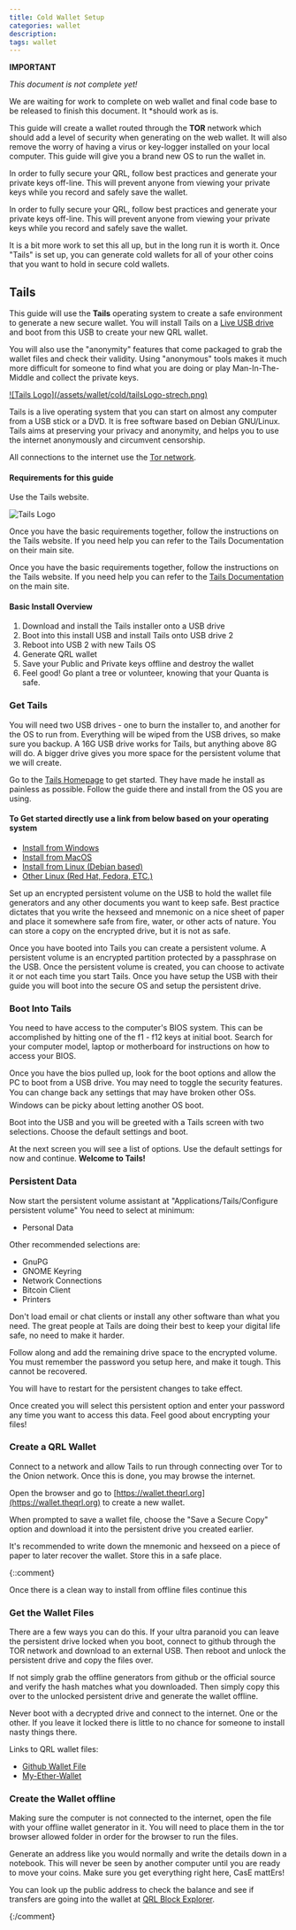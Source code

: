 ```yaml
---
title: Cold Wallet Setup
categories: wallet
description:
tags: wallet
---
```


**IMPORTANT**

*This document is not complete yet!*

We are waiting for work to complete on web wallet and final code base to be released to finish this document. It \*should work as is. 

This guide will create a wallet routed through the **TOR** network which should add a level of security when generating on the web wallet. It will also remove the worry of having a virus or key-logger installed on your local computer. This guide will give you a brand new OS to run the wallet in.

In order to fully secure your QRL, follow best practices and generate your private keys off-line. This will prevent anyone from viewing your private keys while you record and safely save the wallet.

In order to fully secure your QRL, follow best practices and generate your private keys off-line. This will prevent anyone from viewing your private keys while you record and safely save the wallet.

It is a bit more work to set this all up, but in the long run it is worth it. Once "Tails" is set up, you can generate cold wallets for all of your other coins that you want to hold in secure cold wallets.

## Tails

This guide will use the **Tails** operating system to create a safe environment to generate a new secure wallet. You will install Tails on a [Live USB drive](https://en.wikipedia.org/wiki/Live_USB) and boot from this USB to create your new QRL wallet. 

You will also use the "anonymity" features that come packaged to grab the wallet files and check their validity. Using "anonymous" tools makes it much more difficult for someone to find what you are doing or play Man-In-The-Middle and collect the private keys.

<a href="https://tails.boum.org/about/index.en.html"> 
![Tails Logo](/assets/wallet/cold/tailsLogo-strech.png)
</a>

Tails is a live operating system that you can start on almost any computer from a USB stick or a DVD. It is free software based on Debian GNU/Linux. Tails aims at preserving your privacy and anonymity, and helps you to use the internet anonymously and circumvent censorship. 

All connections to the internet use the [Tor network](https://www.torproject.org/).

#### Requirements for this guide

Use the Tails website.

![Tails Logo](/assets/wallet/cold/tailsCombined.png)

Once you have the basic requirements together, follow the instructions on the Tails website. If you need help you can refer to the Tails Documentation on their main site.

Once you have the basic requirements together, follow the instructions on the Tails website. If you need help you can refer to the [Tails Documentation](https://tails.boum.org/doc/index.en.html) on the main site.

#### Basic Install Overview

1. Download and install the Tails installer onto a USB drive
2. Boot into this install USB and install Tails onto USB drive 2
3. Reboot into USB 2 with new Tails OS
4. Generate QRL wallet
5. Save your Public and Private keys offline and destroy the wallet
6. Feel good! Go plant a tree or volunteer, knowing that your Quanta is safe.

### Get Tails

You will need two USB drives - one to burn the installer to, and another for the OS to run from. Everything will be wiped from the USB drives, so make sure you backup. A 16G USB drive works for Tails, but anything above 8G will do. A bigger drive gives you more space for the persistent volume that we will create.


Go to the [Tails Homepage](https://tails.boum.org/install/index.en.html) to get started. They have made he install as painless as possible. Follow the guide there and install from the OS you are using.


#### To Get started directly use a link from below based on your operating system

*   [Install from Windows](https://tails.boum.org/install/win/usb-overview/index.en.html)
*   [Install from MacOS](https://tails.boum.org/install/mac/index.en.html)
*   [Install from Linux (Debian based)](https://tails.boum.org/install/debian/index.en.html)
* [Other Linux (Red Hat, Fedora, ETC.)](https://tails.boum.org/install/linux/index.en.html)

Set up an encrypted persistent volume on the USB to hold the wallet file generators and any other documents you want to keep safe. Best practice dictates that you write the hexseed and mnemonic on a nice sheet of paper and place it somewhere safe from fire, water, or other acts of nature. You can store a copy on the encrypted drive, but it is not as safe.

Once you have booted into Tails you can create a persistent volume. A persistent volume is an encrypted partition protected by a passphrase on the USB. Once the persistent volume is created, you can choose to activate it or not each time you start Tails. Once you have setup the USB with their guide you will boot into the secure OS and setup the persistent drive.

### Boot Into Tails

You need to have access to the computer's BIOS system. This can be accomplished by hitting one of the f1 - f12 keys at initial boot. Search for your computer model, laptop or motherboard for instructions on how to access your BIOS.


Once you have the bios pulled up, look for the boot options and allow the PC to boot from a USB drive. You may need to toggle the security features. You can change back any settings that may have broken other OSs. Windows can be picky about letting another OS boot.

Boot into the USB and you will be greeted with a Tails screen with two selections. Choose the default settings and boot. 

At the next screen you will see a list of options. Use the default settings for now and continue. **Welcome to Tails!**

### Persistent Data

Now start the persistent volume assistant at "Applications/Tails/Configure persistent volume" You need to select at minimum:

*   Personal Data

Other recommended selections are:
*   GnuPG
*   GNOME Keyring
*   Network Connections
*   Bitcoin Client
*   Printers

Don't load email or chat clients or install any other software than what you need. The great people at Tails are doing their best to keep your digital life safe, no need to make it harder.


Follow along and add the remaining drive space to the encrypted volume. You must remember the password you setup here, and make it tough. This cannot be recovered.
 
 You will have to restart for the persistent changes to take effect.

Once created you will select this persistent option and enter your password any time you want to access this data. Feel good about encrypting your files!

### Create a QRL Wallet

Connect to a network and allow Tails to run through connecting over Tor to the Onion network. Once this is done, you may browse the internet.

Open the browser and go to [https://wallet.theqrl.org](https://wallet.theqrl.org) to create a new wallet.

When prompted to save a wallet file, choose the "Save a Secure Copy" option and download it into the persistent drive you created earlier.


It's recommended to write down the mnemonic and hexseed on a piece of paper to later recover the wallet. Store this in a safe place.


{::comment}

Once there is a clean way to install from offline files continue this

### Get the Wallet Files

There are a few ways you can do this. If your ultra paranoid you can leave the persistent drive locked when you boot, connect to github through the TOR network and download to an external USB. Then reboot and unlock the persistent drive and copy the files over.

If not simply grab the offline generators from github or the official source and verify the hash matches what you downloaded. Then simply copy this over to the unlocked persistent drive and generate the wallet offline.

Never boot with a decrypted drive and connect to the internet. One or the other. If you leave it locked there is little to no chance for someone to install nasty things there.

Links to QRL wallet files:

*   [Github Wallet File](https://github.com/theQRL/qrl-wallet)
*   [My-Ether-Wallet](https://github.com/kvhnuke/etherwallet/releases/tag/v3.11.3.2)


### Create the Wallet offline

Making sure the computer is not connected to the internet, open the file with your offline wallet generator in it. You will need to place them in the tor browser allowed folder in order for the browser to run the files.

Generate an address like you would normally and write the details down in a notebook. This will never be seen by another computer until you are ready to move your coins. Make sure you get everything right here, CasE mattErs!

You can look up the public address to check the balance and see if transfers are going into the wallet at [QRL Block Explorer](https://explorer.theqrl.org/). 


{:/comment}